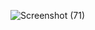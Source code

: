 ![Screenshot (71)](https://github.com/user-attachments/assets/8e777784-9595-437b-8190-27432b2e0a3a)

